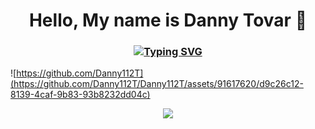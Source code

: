 # <div align="center">Hello, My name is Danny Tovar 👋</div>
### <div align="center">[![Typing SVG](https://readme-typing-svg.demolab.com?font=Fira+Code&weight=200&pause=600&color=F56E0F&center=true&vCenter=true&random=true&width=350&height=25&lines=Back-end+Developer;Student;Cartoonist)](https://git.io/typing-svg)</div>

![https://github.com/Danny112T](https://github.com/Danny112T/Danny112T/assets/91617620/d9c26c12-8139-4caf-9b83-93b8232dd04c)

 <div align="center "> 
  <p> <image src="https://github-readme-streak-stats.herokuapp.com/?user=Danny112T" /> </p>
 </div>
